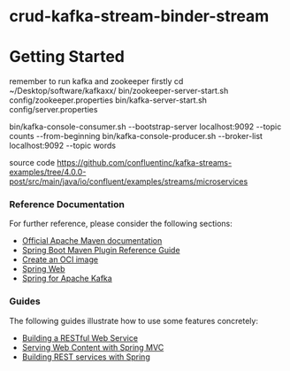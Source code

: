 # crud-kafka-stream-binder-stream
# Getting Started
remember to run kafka and zookeeper firstly
cd ~/Desktop/software/kafkaxx/
bin/zookeeper-server-start.sh config/zookeeper.properties
bin/kafka-server-start.sh config/server.properties

bin/kafka-console-consumer.sh --bootstrap-server localhost:9092 --topic counts --from-beginning
bin/kafka-console-producer.sh --broker-list localhost:9092 --topic words

source code
https://github.com/confluentinc/kafka-streams-examples/tree/4.0.0-post/src/main/java/io/confluent/examples/streams/microservices

### Reference Documentation
For further reference, please consider the following sections:

* [Official Apache Maven documentation](https://maven.apache.org/guides/index.html)
* [Spring Boot Maven Plugin Reference Guide](https://docs.spring.io/spring-boot/docs/2.3.1.RELEASE/maven-plugin/reference/html/)
* [Create an OCI image](https://docs.spring.io/spring-boot/docs/2.3.1.RELEASE/maven-plugin/reference/html/#build-image)
* [Spring Web](https://docs.spring.io/spring-boot/docs/2.3.1.RELEASE/reference/htmlsingle/#boot-features-developing-web-applications)
* [Spring for Apache Kafka](https://docs.spring.io/spring-boot/docs/2.3.1.RELEASE/reference/htmlsingle/#boot-features-kafka)

### Guides
The following guides illustrate how to use some features concretely:

* [Building a RESTful Web Service](https://spring.io/guides/gs/rest-service/)
* [Serving Web Content with Spring MVC](https://spring.io/guides/gs/serving-web-content/)
* [Building REST services with Spring](https://spring.io/guides/tutorials/bookmarks/)

